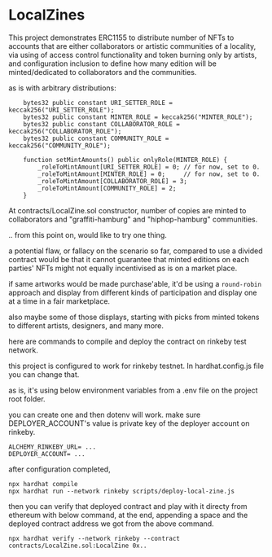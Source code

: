 # LocalZines

This project demonstrates ERC1155 to distribute number of NFTs to accounts that are either collaborators or artistic communities of a locality, via using of access control functionality and token burning only by artists, and configuration inclusion to define how many edition will be minted/dedicated to collaborators and the communities.

as is with arbitrary distributions: 
```
    bytes32 public constant URI_SETTER_ROLE = keccak256("URI_SETTER_ROLE");
    bytes32 public constant MINTER_ROLE = keccak256("MINTER_ROLE");
    bytes32 public constant COLLABORATOR_ROLE = keccak256("COLLABORATOR_ROLE");
    bytes32 public constant COMMUNITY_ROLE = keccak256("COMMUNITY_ROLE");

    function setMintAmounts() public onlyRole(MINTER_ROLE) {
        _roleToMintAmount[URI_SETTER_ROLE] = 0; // for now, set to 0.
        _roleToMintAmount[MINTER_ROLE] = 0;     // for now, set to 0.
        _roleToMintAmount[COLLABORATOR_ROLE] = 3;
        _roleToMintAmount[COMMUNITY_ROLE] = 2;
    }
```

At contracts/LocalZine.sol constructor, number of copies are minted to collaborators and "graffiti-hamburg" and "hiphop-hamburg" communities. 

.. from this point on, would like to try one thing. 

a potential flaw, or fallacy on the scenario so far, compared to use a divided contract would be that it cannot guarantee that minted editions on each parties' NFTs might not equally incentivised as is on a market place.

if same artworks would be made purchase'able, it'd be using a `round-robin` approach and display from different kinds of participation and display one at a time in a fair marketplace.

also maybe some of those displays, starting with picks from minted tokens to different artists, designers, and many more. 
 

here are commands to compile and deploy the contract on rinkeby test network.

this project is configured to work for rinkeby testnet.
In hardhat.config.js file you can change that.

as is, it's using below environment variables from
a .env file on the project root folder. 

you can create one and then dotenv will work.
make sure DEPLOYER_ACCOUNT's value is 
private key of the deployer account on rinkeby.

```
ALCHEMY_RINKEBY_URL= ...
DEPLOYER_ACCOUNT= ...
```

after configuration completed, 
```
npx hardhat compile
npx hardhat run --network rinkeby scripts/deploy-local-zine.js
```

then you can verify that deployed contract and play with it directy from ethereum with below command, at the end, appending a space and the deployed contract address we got from the above command. 

```
npx hardhat verify --network rinkeby --contract contracts/LocalZine.sol:LocalZine 0x..
```
